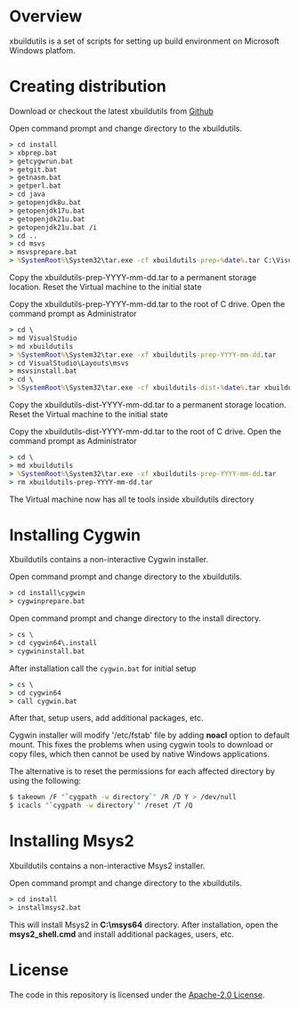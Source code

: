 # Overview

xbuildutils is a set of scripts for setting up build
environment on Microsoft Windows platfom.

# Creating distribution

Download or checkout the latest xbuildutils from
[Github](https://github.com/mturk/xbuildutils)

Open command prompt and change directory
to the xbuildutils.

```cmd
> cd install
> xbprep.bat
> getcygwrun.bat
> getgit.bat
> getnasm.bat
> getperl.bat
> cd java
> getopenjdk8u.bat
> getopenjdk17u.bat
> getopenjdk21u.bat
> getopenjdk21u.bat /i
> cd ..
> cd msvs
> msvsprepare.bat
> %SystemRoot%\System32\tar.exe -cf xbuildutils-prep-%date%.tar C:\VisualStudio C:\xbuildutils

```

Copy the xbuildutils-prep-YYYY-mm-dd.tar to a permanent storage location.
Reset the Virtual machine to the initial state

Copy the xbuildutils-prep-YYYY-mm-dd.tar to the root of C drive.
Open the command prompt as Administrator

```cmd
> cd \
> md VisualStudio
> md xbuildutils
> %SystemRoot%\System32\tar.exe -xf xbuildutils-prep-YYYY-mm-dd.tar
> cd VisualStudio\Layouts\msvs
> msvsinstall.bat
> cd \
> %SystemRoot%\System32\tar.exe -cf xbuildutils-dist-%date%.tar xbuildutils

```

Copy the xbuildutils-dist-YYYY-mm-dd.tar to a permanent storage location.
Reset the Virtual machine to the initial state

Copy the xbuildutils-dist-YYYY-mm-dd.tar to the root of C drive.
Open the command prompt as Administrator

```cmd
> cd \
> md xbuildutils
> %SystemRoot%\System32\tar.exe -xf xbuildutils-prep-YYYY-mm-dd.tar
> rm xbuildutils-prep-YYYY-mm-dd.tar

```

The Virtual machine now has all te tools inside xbuildutils directory

# Installing Cygwin

Xbuildutils contains a non-interactive Cygwin installer.

Open command prompt and change directory
to the xbuildutils.

```cmd
> cd install\cygwin
> cygwinprepare.bat

```


Open command prompt and change directory
to the install directory.

```cmd
> cs \
> cd cygwin64\.install
> cygwininstall.bat

```

After installation call the `cygwin.bat` for initial
setup

```cmd
> cs \
> cd cygwin64
> call cygwin.bat

```

After that, setup users, add additional packages, etc.

Cygwin installer will modify '/etc/fstab' file by
adding **noacl** option to default mount.
This fixes the problems when using cygwin tools
to download or copy files, which then cannot be used
by native Windows applications.

The alternative is to reset the permissions for
each affected directory by using the following:

```sh
$ takeown /F "`cygpath -w directory`" /R /D Y > /dev/null
$ icacls "`cygpath -w directory`" /reset /T /Q

```


# Installing Msys2

Xbuildutils contains a non-interactive Msys2 installer.

Open command prompt and change directory
to the xbuildutils.

```cmd
> cd install
> installmsys2.bat

```

This will install Msys2 in **C:\msys64** directory.
After installation, open the **msys2_shell.cmd** and install
additional packages, users, etc.


# License

The code in this repository is licensed under the [Apache-2.0 License](LICENSE.txt).
